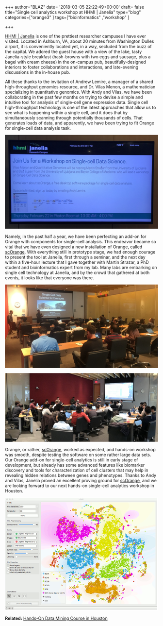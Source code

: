 +++
author="BLAZ"
date= '2018-03-05 22:22:49+00:00'
draft= false
title="Single cell analytics workshop at HHMI | Janelia"
type="blog"
categories=["orange3" ]
tags=["bioinformatics" ,"workshop" ]

+++

[HHMI | Janelia](https://www.janelia.org) is one of the prettiest researcher campuses I have ever visited. Located in Ashburn, VA, about 20 minutes from Washington Dulles airport, it is conveniently located yet, in a way, secluded from the buzz of the capital. We adored the guest house with a view of the lake, tasty Janelia-style breakfast (hash-browns with two eggs and sausage, plus a bagel with cream cheese) in the on-campus pub, beautifully-designed interiors to foster collaborations and interactions, and late-evening discussions in the in-house pub.

All these thanks to the invitation of Andrew Lemire, a manager of a shared high-throughput genomics resource, and Dr. Vilas Menon, a mathematician specializing in quantitative genomics. With Andy and Vilas, we have been collaborating in the past few months on trying to devise a simple and intuitive tool for analysis of single-cell gene expression data. Single cell high-throughput technology is one of the latest approaches that allow us to see what is happening within a single cell, and it does that by simultaneously scanning through potentially thousands of cells. That generates loads of data, and apparently, we have been trying to fit Orange for single-cell data analysis task.

[![](/images/2018/03/hhmi-annoucement.jpg)
](https://blog.biolab.si/wp-content/uploads/2018/03/hhmi-annoucement.jpg)

Namely, in the past half a year, we have been perfecting an add-on for Orange with components for single-cell analysis. This endeavor became so vital that we have even designed a new installation of Orange, called [scOrange](http://singlecell.biolab.si). With everything still in prototype stage, we had enough courage to present the tool at Janelia, first through a seminar, and the next day within a five-hour lecture that I gave together with Martin Strazar, a PhD student and bioinformatics expert from my lab. Many labs are embarking on single cell technology at Janelia, and by the crowd that gathered at both events, it looks like that everyone was there.

[![](/images/2018/03/hhmi-seminar.jpg)
](https://blog.biolab.si/wp-content/uploads/2018/03/hhmi-seminar.jpg)

[![](/images/2018/03/hhmi-workshop.jpg)
](https://blog.biolab.si/wp-content/uploads/2018/03/hhmi-workshop.jpg)

Orange, or rather, [scOrange](http://singlecell.biolab.si), worked as expected, and hands-on workshop was smooth, despite testing the software on some rather large data sets. Our Orange add-on for single-cell analytics is still in early stage of development, but already has some advanced features like biomarker discovery and tools for characterization of cell clusters that may help in revealing hidden relations between genes and phenotypes. Thanks to Andy and Vilas, Janelia proved an excellent proving ground for [scOrange](http://singlecell.biolab.si), and we are looking forward to our next hands-on single-cell analytics workshop in Houston.

[![](/images/2018/03/hhmi-tsne-visualisation.png)
](https://blog.biolab.si/wp-content/uploads/2018/03/hhmi-tsne-visualisation.png)



**Related:** [Hands-On Data Mining Course in Houston](https://blog.biolab.si/2016/09/15/data-mining-in-houston-2/)
